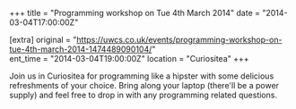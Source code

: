 +++
title = "Programming workshop on Tue 4th March 2014"
date = "2014-03-04T17:00:00Z"

[extra]
original = "https://uwcs.co.uk/events/programming-workshop-on-tue-4th-march-2014-1474489090104/"    
ent_time = "2014-03-04T19:00:00Z"
location = "Curiositea"
+++

Join us in Curiositea for programming like a hipster with some delicious refreshments of your choice. Bring along your laptop (there'll be a power supply) and feel free to drop in with any programming related questions.

